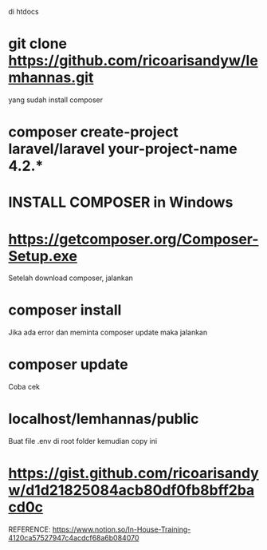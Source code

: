 di htdocs
# git clone https://github.com/ricoarisandyw/lemhannas.git
yang sudah install composer
# composer create-project laravel/laravel your-project-name 4.2.*

# INSTALL COMPOSER in Windows
# https://getcomposer.org/Composer-Setup.exe

Setelah download composer, jalankan
# composer install
Jika ada error dan meminta composer update maka jalankan
# composer update

Coba cek
# localhost/lemhannas/public

Buat file .env di root folder kemudian copy ini
# https://gist.github.com/ricoarisandyw/d1d21825084acb80df0fb8bff2bacd0c


REFERENCE: 
https://www.notion.so/In-House-Training-4120ca57527947c4acdcf68a6b084070
